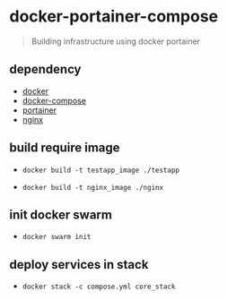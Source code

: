 # docker-portainer-compose

> Building infrastructure using docker portainer

## dependency

- [docker](https://docs.docker.com/engine/reference/run/)
- [docker-compose](https://docs.docker.com/compose/reference/)
- [portainer](https://documentation.portainer.io/)
- [nginx](https://docs.nginx.com/nginx/admin-guide/web-server/reverse-proxy/)

## build require image

- `docker build -t testapp_image ./testapp`

- `docker build -t nginx_image ./nginx`

## init docker swarm

- `docker swarm init`

## deploy services in stack

- `docker stack -c compose.yml core_stack`
